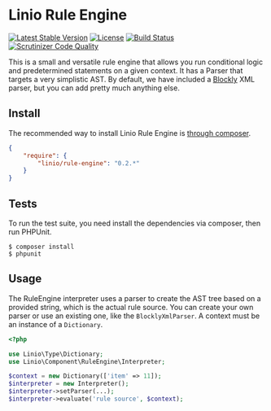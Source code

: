 Linio Rule Engine
=================
[![Latest Stable Version](https://poser.pugx.org/linio/rule-engine/v/stable.svg)](https://packagist.org/packages/linio/rule-engine) [![License](https://poser.pugx.org/linio/rule-engine/license.svg)](https://packagist.org/packages/linio/rule-engine) [![Build Status](https://secure.travis-ci.org/LinioIT/rule-engine.png)](http://travis-ci.org/LinioIT/rule-engine) [![Scrutinizer Code Quality](https://scrutinizer-ci.com/g/LinioIT/rule-engine/badges/quality-score.png?b=master)](https://scrutinizer-ci.com/g/LinioIT/rule-engine/?branch=master)

This is a small and versatile rule engine that allows you run conditional logic and
predetermined statements on a given context. It has a Parser that targets a very
simplistic AST. By default, we have included a [Blockly](https://developers.google.com/blockly/) XML
parser, but you can add pretty much anything else.

Install
-------

The recommended way to install Linio Rule Engine is [through composer](http://getcomposer.org).

```JSON
{
    "require": {
        "linio/rule-engine": "0.2.*"
    }
}
```

Tests
-----

To run the test suite, you need install the dependencies via composer, then
run PHPUnit.

    $ composer install
    $ phpunit

Usage
-----

The RuleEngine interpreter uses a parser to create the AST tree based on a provided
string, which is the actual rule source. You can create your own parser or use an
existing one, like the `BlocklyXmlParser`. A context must be an instance of a `Dictionary`.

```php
<?php

use Linio\Type\Dictionary;
use Linio\Component\RuleEngine\Interpreter;

$context = new Dictionary(['item' => 11]);
$interpreter = new Interpreter();
$interpreter->setParser(...);
$interpreter->evaluate('rule source', $context);

```

